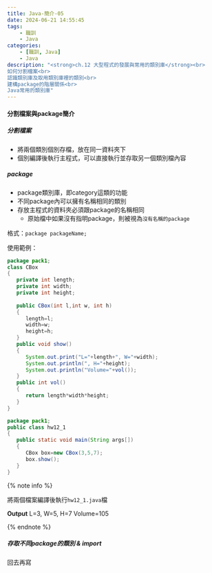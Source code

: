 ```yaml
---
title: Java-簡介-05
date: 2024-06-21 14:55:45
tags: 
    - 職訓
    - Java
categories: 
    - [職訓, Java]
    - Java
description: "<strong>ch.12 大型程式的發展與常用的類別庫</strong><br>
如何分割檔案<br>
認識類別庫及取用類別庫裡的類別<br>
建構package的階層關係<br>
Java常用的類別庫"
---
```



#### 分割檔案與package簡介

##### 分割檔案

+ 將兩個類別個別存檔，放在同一資料夾下
+ 個別編譯後執行主程式，可以直接執行並存取另一個類別檔內容

##### package

+ package類別庫，即category這類的功能
+ 不同package內可以擁有名稱相同的類別
+ 存放主程式的資料夾必須跟package的名稱相同
  + 原始檔中如果沒有指明package，則被視為`沒有名稱的package`

格式：`package packageName;`

使用範例：

```java CBox.java
package pack1;
class CBox
{
   private int length;
   private int width;
   private int height;      
   
   public CBox(int l,int w, int h)
   {
      length=l;
      width=w;
      height=h;
   }
   public void show()
   {
      System.out.print("L="+length+", W="+width);
      System.out.println(", H="+height); 
      System.out.println("Volume="+vol()); 
   }  
   public int vol()
   {
      return length*width*height;
   }
}  
```

```java hw12_1.java
package pack1;
public class hw12_1
{
   public static void main(String args[])
   {
      CBox box=new CBox(3,5,7);
      box.show();
   }
}
```

{% note info %}

將兩個檔案編譯後執行`hw12_1.java`檔

**Output**
L=3, W=5, H=7
Volume=105

{% endnote %}

##### 存取不同package的類別 & import

回去再寫